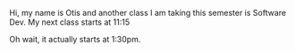 Hi, my name is Otis and another class I am taking this semester is Software Dev.
My next class starts at 11:15

Oh wait, it actually starts at 1:30pm. 